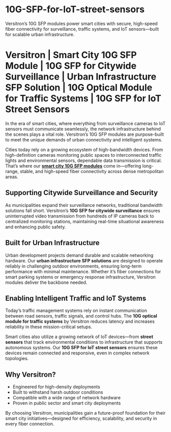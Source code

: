 # 10G-SFP-for-IoT-street-sensors
Versitron’s 10G SFP modules power smart cities with secure, high-speed fiber connectivity for surveillance, traffic systems, and IoT sensors—built for scalable urban infrastructure.

# Versitron | Smart City 10G SFP Module | 10G SFP for Citywide Surveillance | Urban Infrastructure SFP Solution | 10G Optical Module for Traffic Systems | 10G SFP for IoT Street Sensors

In the era of smart cities, where everything from surveillance cameras to IoT sensors must communicate seamlessly, the network infrastructure behind the scenes plays a vital role. Versitron’s 10G SFP modules are purpose-built to meet the unique demands of urban connectivity and intelligent systems.

Cities today rely on a growing ecosystem of high-bandwidth devices. From high-definition cameras monitoring public spaces to interconnected traffic lights and environmental sensors, dependable data transmission is critical. That’s where our [**smart city 10G SFP modules**](https://www.versitron.com/collections/10gb-sfp-modules) come in—offering long-range, stable, and high-speed fiber connectivity across dense metropolitan areas.

## Supporting Citywide Surveillance and Security

As municipalities expand their surveillance networks, traditional bandwidth solutions fall short. Versitron’s **10G SFP for citywide surveillance** ensures uninterrupted video transmission from hundreds of IP cameras back to centralized monitoring stations, maintaining real-time situational awareness and enhancing public safety.

## Built for Urban Infrastructure

Urban development projects demand durable and scalable networking hardware. Our **urban infrastructure SFP solutions** are designed to operate reliably in challenging outdoor environments, ensuring long-term performance with minimal maintenance. Whether it’s fiber connections for smart parking systems or emergency response infrastructure, Versitron modules deliver the backbone needed.

## Enabling Intelligent Traffic and IoT Systems

Today’s traffic management systems rely on instant communication between road sensors, traffic signals, and control hubs. The **10G optical module for traffic systems** by Versitron reduces latency and increases reliability in these mission-critical setups.

Smart cities also utilize a growing network of IoT devices—from **street sensors** that track environmental conditions to infrastructure that supports autonomous systems. Our **10G SFP for IoT street sensors** ensures these devices remain connected and responsive, even in complex network topologies.

## Why Versitron?

- Engineered for high-density deployments  
- Built to withstand harsh outdoor conditions  
- Compatible with a wide range of network hardware  
- Proven in public sector and smart city deployments

By choosing Versitron, municipalities gain a future-proof foundation for their smart city initiatives—designed for efficiency, scalability, and security in every fiber connection.
